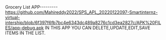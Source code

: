Grocery List APP---------
https://github.com/Mahireddy2022/SPS_APL_20220122097-Smartinternz-virtual-intership/blob/6f397f6fb7bc4e6343dc489a8276c1cd3ea2827c/APK%20FILES/app-debug.apk
IN THIS APP YOU CAN DELETE,UPDATE,EDIT,SAVE ITEMS IN THE LIST.
